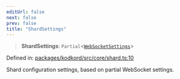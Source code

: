```yaml
---
editUrl: false
next: false
prev: false
title: "ShardSettings"
---
```


> **ShardSettings**: `Partial`\<[`WebSocketSettings`](/api-kodkord/interfaces/websocketsettings/)\>

Defined in: [packages/kodkord/src/core/shard.ts:10](https://github.com/KingsBeCattz/Kodkord/blob/5983eab654eb4f3b9082e138abddc2d7f9dac808/packages/kodkord/src/core/shard.ts#L10)

Shard configuration settings, based on partial WebSocket settings.
